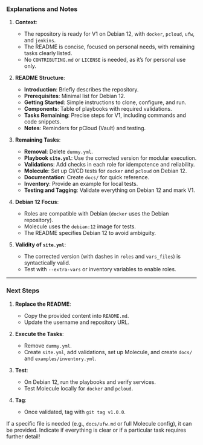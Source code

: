### Explanations and Notes

1. **Context**:  
   - The repository is ready for V1 on Debian 12, with `docker`, `pcloud`, `ufw`, and `jenkins`.  
   - The README is concise, focused on personal needs, with remaining tasks clearly listed.  
   - No `CONTRIBUTING.md` or `LICENSE` is needed, as it’s for personal use only.

2. **README Structure**:  
   - **Introduction**: Briefly describes the repository.  
   - **Prerequisites**: Minimal list for Debian 12.  
   - **Getting Started**: Simple instructions to clone, configure, and run.  
   - **Components**: Table of playbooks with required validations.  
   - **Tasks Remaining**: Precise steps for V1, including commands and code snippets.  
   - **Notes**: Reminders for pCloud (Vault) and testing.

3. **Remaining Tasks**:  
   - **Removal**: Delete `dummy.yml`.  
   - **Playbook `site.yml`**: Use the corrected version for modular execution.  
   - **Validations**: Add checks in each role for idempotence and reliability.  
   - **Molecule**: Set up CI/CD tests for `docker` and `pcloud` on Debian 12.  
   - **Documentation**: Create `docs/` for quick reference.  
   - **Inventory**: Provide an example for local tests.  
   - **Testing and Tagging**: Validate everything on Debian 12 and mark V1.

4. **Debian 12 Focus**:  
   - Roles are compatible with Debian (`docker` uses the Debian repository).  
   - Molecule uses the `debian:12` image for tests.  
   - The README specifies Debian 12 to avoid ambiguity.

5. **Validity of `site.yml`**:  
   - The corrected version (with dashes in `roles` and `vars_files`) is syntactically valid.  
   - Test with `--extra-vars` or inventory variables to enable roles.

---

### Next Steps

1. **Replace the README**:  
   - Copy the provided content into `README.md`.  
   - Update the username and repository URL.

2. **Execute the Tasks**:  
   - Remove `dummy.yml`.  
   - Create `site.yml`, add validations, set up Molecule, and create `docs/` and `examples/inventory.yml`.

3. **Test**:  
   - On Debian 12, run the playbooks and verify services.  
   - Test Molecule locally for `docker` and `pcloud`.

4. **Tag**:  
   - Once validated, tag with `git tag v1.0.0`.  

If a specific file is needed (e.g., `docs/ufw.md` or full Molecule config), it can be provided. Indicate if everything is clear or if a particular task requires further detail!
